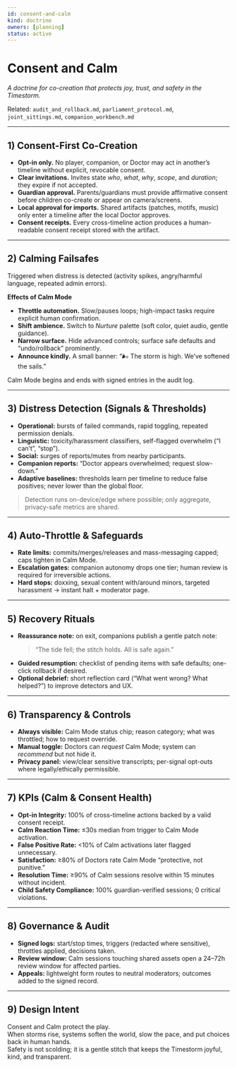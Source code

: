 ```yaml
---
id: consent-and-calm
kind: doctrine
owners: [planning]
status: active
---
```


# Consent and Calm

*A doctrine for co-creation that protects joy, trust, and safety in the Timestorm.*

Related: `audit_and_rollback.md`, `parliament_protocol.md`, `joint_sittings.md`, `companion_workbench.md`

---

## 1) Consent-First Co-Creation

- **Opt-in only.** No player, companion, or Doctor may act in another’s timeline without explicit, revocable consent.
- **Clear invitations.** Invites state *who*, *what*, *why*, *scope*, and *duration*; they expire if not accepted.
- **Guardian approval.** Parents/guardians must provide affirmative consent before children co-create or appear on camera/screens.
- **Local approval for imports.** Shared artifacts (patches, motifs, music) only enter a timeline after the local Doctor approves.
- **Consent receipts.** Every cross-timeline action produces a human-readable consent receipt stored with the artifact.

---

## 2) Calming Failsafes

Triggered when distress is detected (activity spikes, angry/harmful language, repeated admin errors).

**Effects of Calm Mode**
- **Throttle automation.** Slow/pauses loops; high-impact tasks require explicit human confirmation.
- **Shift ambience.** Switch to *Nurture* palette (soft color, quiet audio, gentle guidance).
- **Narrow surface.** Hide advanced controls; surface safe defaults and “undo/rollback” prominently.
- **Announce kindly.** A small banner: “🌬️ The storm is high. We’ve softened the sails.”

Calm Mode begins and ends with signed entries in the audit log.

---

## 3) Distress Detection (Signals & Thresholds)

- **Operational:** bursts of failed commands, rapid toggling, repeated permission denials.
- **Linguistic:** toxicity/harassment classifiers, self-flagged overwhelm (“I can’t”, “stop”).
- **Social:** surges of reports/mutes from nearby participants.
- **Companion reports:** “Doctor appears overwhelmed; request slow-down.”
- **Adaptive baselines:** thresholds learn per timeline to reduce false positives; never lower than the global floor.

> Detection runs on-device/edge where possible; only aggregate, privacy-safe metrics are shared.

---

## 4) Auto-Throttle & Safeguards

- **Rate limits:** commits/merges/releases and mass-messaging capped; caps tighten in Calm Mode.
- **Escalation gates:** companion autonomy drops one tier; human review is required for irreversible actions.
- **Hard stops:** doxxing, sexual content with/around minors, targeted harassment → instant halt + moderator page.

---

## 5) Recovery Rituals

- **Reassurance note:** on exit, companions publish a gentle patch note:
  > “The tide fell; the stitch holds. All is safe again.”
- **Guided resumption:** checklist of pending items with safe defaults; one-click rollback if desired.
- **Optional debrief:** short reflection card (“What went wrong? What helped?”) to improve detectors and UX.

---

## 6) Transparency & Controls

- **Always visible:** Calm Mode status chip; reason category; what was throttled; how to request override.
- **Manual toggle:** Doctors can *request* Calm Mode; system can *recommend* but not hide it.
- **Privacy panel:** view/clear sensitive transcripts; per-signal opt-outs where legally/ethically permissible.

---

## 7) KPIs (Calm & Consent Health)

- **Opt-in Integrity:** 100% of cross-timeline actions backed by a valid consent receipt.
- **Calm Reaction Time:** ≤30s median from trigger to Calm Mode activation.
- **False Positive Rate:** <10% of Calm activations later flagged unnecessary.
- **Satisfaction:** ≥80% of Doctors rate Calm Mode “protective, not punitive.”
- **Resolution Time:** ≥90% of Calm sessions resolve within 15 minutes without incident.
- **Child Safety Compliance:** 100% guardian-verified sessions; 0 critical violations.

---

## 8) Governance & Audit

- **Signed logs:** start/stop times, triggers (redacted where sensitive), throttles applied, decisions taken.
- **Review window:** Calm sessions touching shared assets open a 24–72h review window for affected parties.
- **Appeals:** lightweight form routes to neutral moderators; outcomes added to the signed record.

---

## 9) Design Intent

Consent and Calm protect the play.  
When storms rise, systems soften the world, slow the pace, and put choices back in human hands.  
Safety is not scolding; it is a gentle stitch that keeps the Timestorm joyful, kind, and transparent.
